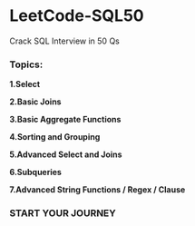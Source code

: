 # LeetCode-SQL50
Crack SQL Interview in 50 Qs
### Topics:
**1.Select**

**2.Basic Joins**

**3.Basic Aggregate Functions**

**4.Sorting and Grouping**

**5.Advanced Select and Joins**

**6.Subqueries**

**7.Advanced String Functions / Regex / Clause**

### START YOUR JOURNEY
